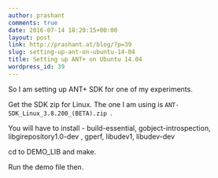 ```yaml
---
author: prashant
comments: true
date: 2016-07-14 18:20:15+00:00
layout: post
link: http://prashant.at/blog/?p=39
slug: setting-up-ant-on-ubuntu-14-04
title: Setting up ANT+ on Ubuntu 14.04
wordpress_id: 39
---
```


So I am setting up ANT+ SDK for one of my experiments. 

Get the SDK zip for Linux. The one I am using is `ANT-SDK_Linux_3.8.200_(BETA).zip `. 

You will have to install - build-essential, gobject-introspection, libgirepository1.0-dev , gperf, libudev1, libudev-dev

cd to DEMO_LIB and make. 

Run the demo file then. 

